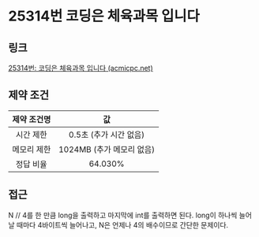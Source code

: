 # 25314번 코딩은 체육과목 입니다

## 링크

[25314번: 코딩은 체육과목 입니다 (acmicpc.net)](https://www.acmicpc.net/problem/25314)

## 제약 조건

| 제약 조건명 |            값             |
| :---------: | :-----------------------: |
|  시간 제한  |  0.5초 (추가 시간 없음)   |
| 메모리 제한 | 1024MB (추가 메모리 없음) |
|  정답 비율  |          64.030%          |

## 접근

N // 4를 한 만큼 long을 출력하고 마지막에 int를 출력하면 된다. long이 하나씩 늘어날 때마다 4바이트씩 늘어나고, N은 언제나 4의 배수이므로 간단한 문제이다.
